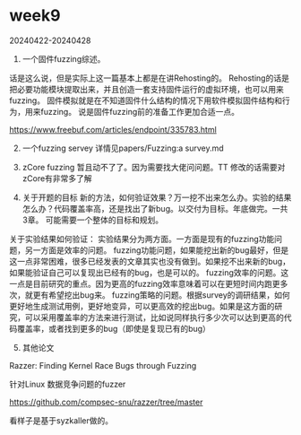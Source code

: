 # week9

20240422-20240428


1. 一个固件fuzzing综述。

话是这么说，但是实际上这一篇基本上都是在讲Rehosting的。
Rehosting的话是把必要功能模块提取出来，并且创造一套支持固件运行的虚拟环境，也可以用来fuzzing。
固件模拟就是在不知道固件什么结构的情况下用软件模拟固件结构和行为，用来fuzzing。
说是固件fuzzing前的准备工作更加合适一点。

https://www.freebuf.com/articles/endpoint/335783.html


2. 一个fuzzing servey
详情见papers/Fuzzing:a survey.md


3. zCore fuzzing
暂且动不了了。因为需要找大佬问问题。TT
修改的话需要对zCore有非常多了解

4. 关于开题的目标
新的方法，如何验证效果？万一挖不出来怎么办。实验的结果怎么办？代码覆盖率高，还是找出了新bug。以交付为目标。年底做完。一共3章。
可能需要一个整体的目标和规划。

关于实验结果如何验证：
实验结果分为两方面。一方面是现有的fuzzing功能问题，另一方面是效率的问题。
fuzzing功能问题，如果能挖出新的bug最好，但是这一点非常困难，很多已经发表的文章其实也没有做到。如果挖不出来新的bug，如果能验证自己可以复现出已经有的bug，也是可以的。
fuzzing效率的问题。这一点是目前研究的重点。因为更高的fuzzing效率意味着可以在更短时间内跑更多次，就更有希望挖出bug来。
fuzzing策略的问题。根据survey的调研结果，如何更好地生成测试用例，更好地变异，可以更高效的挖出bug。如果是这方面的研究，可以采用覆盖率的方法来进行测试，比如说同样执行多少次可以达到更高的代码覆盖率，或者找到更多的bug（即使是复现已有的bug）


5. 其他论文

Razzer: Finding Kernel Race Bugs through Fuzzing

针对Linux 数据竞争问题的fuzzer

https://github.com/compsec-snu/razzer/tree/master

看样子是基于syzkaller做的。

